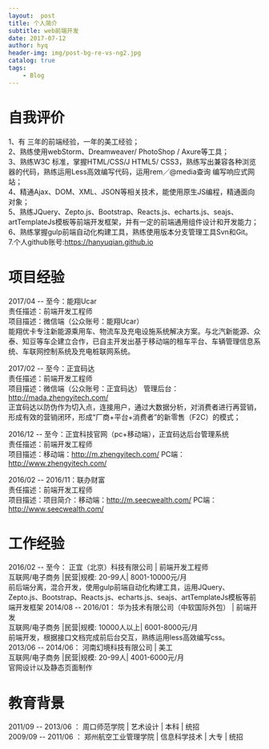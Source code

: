 ```yaml
---
layout:  post
title: 个人简介
subtitle: web前端开发
date: 2017-07-12
author: hyq
header-img: img/post-bg-re-vs-ng2.jpg
catalog: true
tags:
    - Blog
---
```

# 自我评价

1、有 三年的前端经验，一年的美工经验；<br/>
2、熟练使用webStorm、Dreamweaver/ PhotoShop / Axure等工具；<br/>
3、熟练W3C 标准，掌握HTML/CSS/J HTML5/ CSS3，熟练写出兼容各种浏览器的代码，熟练运用Less高效编写代码，运用rem／@media查询 编写响应式网站；<br/>
4、精通Ajax、DOM、XML、JSON等相关技术，能使用原生JS编程，精通面向对象；<br/>
5、熟练JQuery、Zepto.js、Bootstrap、Reacts.js、echarts.js、seajs、artTemplateJs模板等前端开发框架，并有一定的前端通用组件设计和开发能力；<br/>
6、熟练掌握gulp前端自动化构建工具，熟练使用版本分支管理工具Svn和Git。<br/>
7.个人github账号:https://hanyuqian.github.io<br/>

# 项目经验
2017/04 -- 至今：能翔Ucar<br/>
责任描述：前端开发工程师<br/>
项目描述：微信端（公众账号：能翔Ucar） <br/>
能翔优卡专注新能源乘用车、物流车及充电设施系统解决方案。与北汽新能源、众泰、知豆等车企建立合作，已自主开发出基于移动端的租车平台、车辆管理信息系统、车联网控制系统及充电桩联网系统。<br/>

2017/02 -- 至今：正宜码达<br/>
责任描述：前端开发工程师<br/>
项目描述：微信端（公众账号：正宜码达）  管理后台：http://mada.zhengyitech.com/ <br/>
正宜码达以防伪作为切入点，连接用户，通过大数据分析，对消费者进行再营销，形成有效的营销闭环，形成“厂商+平台+消费者”的新零售（F2C）的模式；<br/>

2016/12 -- 至今：正宜科技官网（pc+移动端），正宜码达后台管理系统<br/>
责任描述：前端开发工程师<br/>
项目描述：移动端：http://m.zhengyitech.com/  PC端：http://www.zhengyitech.com/<br/> 

2016/02 -- 2016/11：联办财富<br/>
责任描述：前端开发工程师<br/>
项目描述：项目简介：移动端：http://m.seecwealth.com/  PC端：http://www.seecwealth.com/<br/>


# 工作经验

2016/02 -- 至今：	正宜（北京）科技有限公司 | 前端开发工程师<br/>
互联网/电子商务 |民营|规模: 20-99人| 8001-10000元/月<br/>
前后端分离，混合开发，使用gulp前端自动化构建工具，运用JQuery、Zepto.js、Bootstrap、Reacts.js、echarts.js、seajs、artTemplateJs模板等前端开发框架
2014/08 -- 2016/01：	华为技术有限公司（中软国际外包） | 前端开发<br/>
互联网/电子商务 |民营|规模: 10000人以上| 6001-8000元/月<br/>
前端开发，根据接口文档完成前后台交互，熟练运用less高效编写css。<br/>
2013/06 -- 2014/06：	河南幻境科技有限公司 | 美工<br/>
互联网/电子商务 |民营|规模: 20-99人| 4001-6000元/月<br/>
官网设计以及静态页面制作<br/>

# 教育背景

2011/09 -- 2013/06 ： 周口师范学院 | 艺术设计 | 本科 | 统招<br/>
2009/09 -- 2011/06 ： 郑州航空工业管理学院 | 信息科学技术 | 大专 | 统招<br/>
